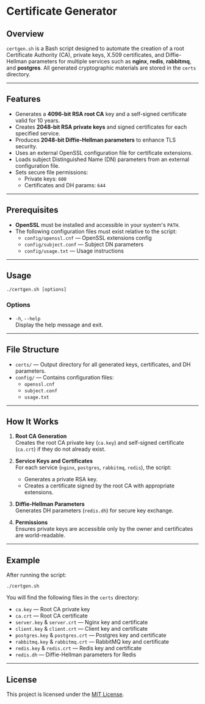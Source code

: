 # Certificate Generator

## Overview

`certgen.sh` is a Bash script designed to automate the creation of a root Certificate Authority (CA), private keys, X.509 certificates, and Diffie-Hellman parameters for multiple services such as **nginx**, **redis**, **rabbitmq**, and **postgres**. All generated cryptographic materials are stored in the `certs` directory.

---

## Features

- Generates a **4096-bit RSA root CA** key and a self-signed certificate valid for 10 years.
- Creates **2048-bit RSA private keys** and signed certificates for each specified service.
- Produces **2048-bit Diffie-Hellman parameters** to enhance TLS security.
- Uses an external OpenSSL configuration file for certificate extensions.
- Loads subject Distinguished Name (DN) parameters from an external configuration file.
- Sets secure file permissions:
  - Private keys: `600`
  - Certificates and DH params: `644`

---

## Prerequisites

- **OpenSSL** must be installed and accessible in your system's `PATH`.
- The following configuration files must exist relative to the script:
  - `config/openssl.cnf` — OpenSSL extensions config
  - `config/subject.conf` — Subject DN parameters
  - `config/usage.txt` — Usage instructions

---

## Usage

```
./certgen.sh [options]
```

### Options

- `-h`, `--help`  
  Display the help message and exit.

---

## File Structure

- `certs/` — Output directory for all generated keys, certificates, and DH parameters.
- `config/` — Contains configuration files:
  - `openssl.cnf`
  - `subject.conf`
  - `usage.txt`

---

## How It Works

1. **Root CA Generation**  
   Creates the root CA private key (`ca.key`) and self-signed certificate (`ca.crt`) if they do not already exist.

2. **Service Keys and Certificates**  
   For each service (`nginx`, `postgres`, `rabbitmq`, `redis`), the script:
   - Generates a private RSA key.
   - Creates a certificate signed by the root CA with appropriate extensions.

3. **Diffie-Hellman Parameters**  
   Generates DH parameters (`redis.dh`) for secure key exchange.

4. **Permissions**  
   Ensures private keys are accessible only by the owner and certificates are world-readable.

---

## Example

After running the script:

```
./certgen.sh
```

You will find the following files in the `certs` directory:

- `ca.key` — Root CA private key
- `ca.crt` — Root CA certificate
- `server.key` & `server.crt` — Nginx key and certificate
- `client.key` & `client.crt` — Client key and certificate
- `postgres.key` & `postgres.crt` — Postgres key and certificate
- `rabbitmq.key` & `rabbitmq.crt` — RabbitMQ key and certificate
- `redis.key` & `redis.crt` — Redis key and certificate
- `redis.dh` — Diffie-Hellman parameters for Redis

---

## License

This project is licensed under the [MIT License](https://opensource.org/licenses/MIT).
